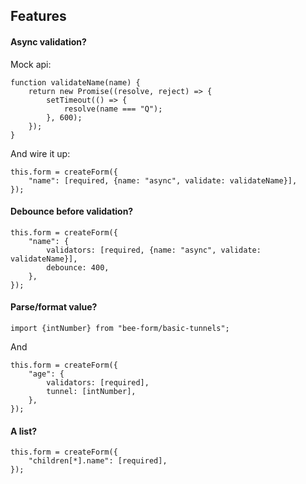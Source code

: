## Features

#### Async validation?

Mock api:
```
function validateName(name) {
    return new Promise((resolve, reject) => {
        setTimeout(() => {
            resolve(name === "Q");
        }, 600);
    });
}
```

And wire it up:
```
this.form = createForm({
    "name": [required, {name: "async", validate: validateName}],
});
```

#### Debounce before validation?

```
this.form = createForm({
    "name": {
        validators: [required, {name: "async", validate: validateName}],
        debounce: 400,
    },
});
```

#### Parse/format value?

```
import {intNumber} from "bee-form/basic-tunnels";
```

And
```
this.form = createForm({
    "age": {
        validators: [required],
        tunnel: [intNumber],
    },
});
```

#### A list?

```
this.form = createForm({
    "children[*].name": [required],
});
```
